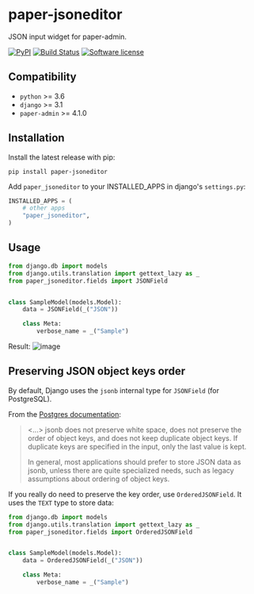 # paper-jsoneditor

JSON input widget for paper-admin.

[![PyPI](https://img.shields.io/pypi/v/paper-jsoneditor.svg)](https://pypi.org/project/paper-jsoneditor/)
[![Build Status](https://github.com/dldevinc/paper-jsoneditor/actions/workflows/tests.yml/badge.svg)](https://github.com/dldevinc/paper-jsoneditor)
[![Software license](https://img.shields.io/pypi/l/paper-jsoneditor.svg)](https://pypi.org/project/paper-jsoneditor/)

## Compatibility

-   `python` >= 3.6
-   `django` >= 3.1
-   `paper-admin` >= 4.1.0

## Installation

Install the latest release with pip:

```shell
pip install paper-jsoneditor
```

Add `paper_jsoneditor` to your INSTALLED_APPS in django's `settings.py`:

```python
INSTALLED_APPS = (
    # other apps
    "paper_jsoneditor",
)
```

## Usage

```python
from django.db import models
from django.utils.translation import gettext_lazy as _
from paper_jsoneditor.fields import JSONField


class SampleModel(models.Model):
    data = JSONField(_("JSON"))

    class Meta:
        verbose_name = _("Sample")
```

Result:
![image](https://user-images.githubusercontent.com/6928240/202204440-a1babd34-263f-45c8-8dd5-7ff9c05d8512.png)

## Preserving JSON object keys order

By default, Django uses the `jsonb` internal type for `JSONField` (for PostgreSQL).

From the [Postgres documentation](https://www.postgresql.org/docs/15/datatype-json.html):

> <...> jsonb does not preserve white space, does not preserve the order
> of object keys, and does not keep duplicate object keys. If duplicate keys
> are specified in the input, only the last value is kept.
>
> In general, most applications should prefer to store JSON data as jsonb,
> unless there are quite specialized needs, such as legacy assumptions about
> ordering of object keys.

If you really do need to preserve the key order, use `OrderedJSONField`.
It uses the `TEXT` type to store data:

```python
from django.db import models
from django.utils.translation import gettext_lazy as _
from paper_jsoneditor.fields import OrderedJSONField


class SampleModel(models.Model):
    data = OrderedJSONField(_("JSON"))

    class Meta:
        verbose_name = _("Sample")
```
